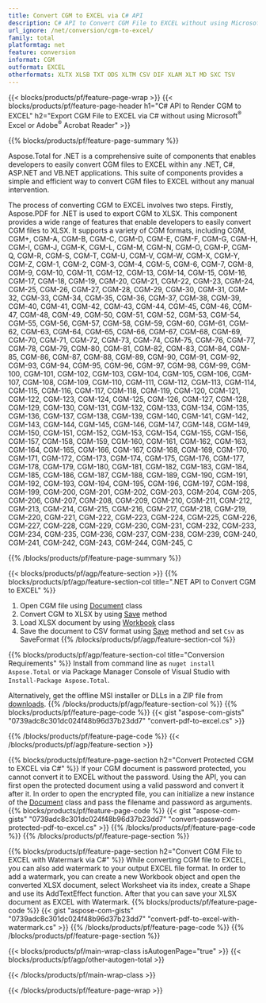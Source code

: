 ```yaml
---
title: Convert CGM to EXCEL via C# API
description: C# API to Convert CGM File to EXCEL without using Microsoft Excel or Adobe Reader
url_ignore: /net/conversion/cgm-to-excel/
family: total
platformtag: net
feature: conversion
informat: CGM
outformat: EXCEL
otherformats: XLTX XLSB TXT ODS XLTM CSV DIF XLAM XLT MD SXC TSV
---
```

{{< blocks/products/pf/feature-page-wrap >}}
{{< blocks/products/pf/feature-page-header h1="C# API to Render CGM to EXCEL" h2="Export CGM File to EXCEL via C# without using Microsoft<sup>&reg;</sup> Excel or Adobe<sup>&reg;</sup> Acrobat Reader" >}}

{{% blocks/products/pf/feature-page-summary %}}


Aspose.Total for .NET is a comprehensive suite of components that enables developers to easily convert CGM files to EXCEL within any .NET, C#, ASP.NET and VB.NET applications. This suite of components provides a simple and efficient way to convert CGM files to EXCEL without any manual intervention.

The process of converting CGM to EXCEL involves two steps. Firstly, Aspose.PDF for .NET is used to export CGM to XLSX. This component provides a wide range of features that enable developers to easily convert CGM files to XLSX. It supports a variety of CGM formats, including CGM, CGM+, CGM-A, CGM-B, CGM-C, CGM-D, CGM-E, CGM-F, CGM-G, CGM-H, CGM-I, CGM-J, CGM-K, CGM-L, CGM-M, CGM-N, CGM-O, CGM-P, CGM-Q, CGM-R, CGM-S, CGM-T, CGM-U, CGM-V, CGM-W, CGM-X, CGM-Y, CGM-Z, CGM-1, CGM-2, CGM-3, CGM-4, CGM-5, CGM-6, CGM-7, CGM-8, CGM-9, CGM-10, CGM-11, CGM-12, CGM-13, CGM-14, CGM-15, CGM-16, CGM-17, CGM-18, CGM-19, CGM-20, CGM-21, CGM-22, CGM-23, CGM-24, CGM-25, CGM-26, CGM-27, CGM-28, CGM-29, CGM-30, CGM-31, CGM-32, CGM-33, CGM-34, CGM-35, CGM-36, CGM-37, CGM-38, CGM-39, CGM-40, CGM-41, CGM-42, CGM-43, CGM-44, CGM-45, CGM-46, CGM-47, CGM-48, CGM-49, CGM-50, CGM-51, CGM-52, CGM-53, CGM-54, CGM-55, CGM-56, CGM-57, CGM-58, CGM-59, CGM-60, CGM-61, CGM-62, CGM-63, CGM-64, CGM-65, CGM-66, CGM-67, CGM-68, CGM-69, CGM-70, CGM-71, CGM-72, CGM-73, CGM-74, CGM-75, CGM-76, CGM-77, CGM-78, CGM-79, CGM-80, CGM-81, CGM-82, CGM-83, CGM-84, CGM-85, CGM-86, CGM-87, CGM-88, CGM-89, CGM-90, CGM-91, CGM-92, CGM-93, CGM-94, CGM-95, CGM-96, CGM-97, CGM-98, CGM-99, CGM-100, CGM-101, CGM-102, CGM-103, CGM-104, CGM-105, CGM-106, CGM-107, CGM-108, CGM-109, CGM-110, CGM-111, CGM-112, CGM-113, CGM-114, CGM-115, CGM-116, CGM-117, CGM-118, CGM-119, CGM-120, CGM-121, CGM-122, CGM-123, CGM-124, CGM-125, CGM-126, CGM-127, CGM-128, CGM-129, CGM-130, CGM-131, CGM-132, CGM-133, CGM-134, CGM-135, CGM-136, CGM-137, CGM-138, CGM-139, CGM-140, CGM-141, CGM-142, CGM-143, CGM-144, CGM-145, CGM-146, CGM-147, CGM-148, CGM-149, CGM-150, CGM-151, CGM-152, CGM-153, CGM-154, CGM-155, CGM-156, CGM-157, CGM-158, CGM-159, CGM-160, CGM-161, CGM-162, CGM-163, CGM-164, CGM-165, CGM-166, CGM-167, CGM-168, CGM-169, CGM-170, CGM-171, CGM-172, CGM-173, CGM-174, CGM-175, CGM-176, CGM-177, CGM-178, CGM-179, CGM-180, CGM-181, CGM-182, CGM-183, CGM-184, CGM-185, CGM-186, CGM-187, CGM-188, CGM-189, CGM-190, CGM-191, CGM-192, CGM-193, CGM-194, CGM-195, CGM-196, CGM-197, CGM-198, CGM-199, CGM-200, CGM-201, CGM-202, CGM-203, CGM-204, CGM-205, CGM-206, CGM-207, CGM-208, CGM-209, CGM-210, CGM-211, CGM-212, CGM-213, CGM-214, CGM-215, CGM-216, CGM-217, CGM-218, CGM-219, CGM-220, CGM-221, CGM-222, CGM-223, CGM-224, CGM-225, CGM-226, CGM-227, CGM-228, CGM-229, CGM-230, CGM-231, CGM-232, CGM-233, CGM-234, CGM-235, CGM-236, CGM-237, CGM-238, CGM-239, CGM-240, CGM-241, CGM-242, CGM-243, CGM-244, CGM-245, C

{{% /blocks/products/pf/feature-page-summary  %}}

{{< blocks/products/pf/agp/feature-section >}}
{{% blocks/products/pf/agp/feature-section-col title=".NET API to Convert CGM to EXCEL" %}}
1. Open CGM file using [Document](https://reference.aspose.com/pdf/net/aspose.pdf/document) class
2. Convert CGM to XLSX by using [Save](https://reference.aspose.com/pdf/net/aspose.pdf.document/save/methods/5) method
3. Load XLSX document by using [Workbook](https://reference.aspose.com/cells/net/aspose.cells/workbook) class 
4. Save the document to CSV format using [Save](https://reference.aspose.com/cells/net/aspose.cells.workbook/save/methods/4) method and set `Csv` as SaveFormat
{{% /blocks/products/pf/agp/feature-section-col %}}

{{% blocks/products/pf/agp/feature-section-col title="Conversion Requirements" %}}
Install from command line as ```nuget install Aspose.Total``` or via Package Manager Console of Visual Studio with ```Install-Package Aspose.Total```.

Alternatively, get the offline MSI installer or DLLs in a ZIP file from [downloads](https://releases.aspose.com/total/net).
{{% /blocks/products/pf/agp/feature-section-col %}}
{{% blocks/products/pf/feature-page-code %}}
{{< gist "aspose-com-gists" "0739adc8c301dc024f48b96d37b23dd7" "convert-pdf-to-excel.cs" >}}

{{% /blocks/products/pf/feature-page-code %}}
{{< /blocks/products/pf/agp/feature-section >}}

{{% blocks/products/pf/feature-page-section  h2="Convert Protected CGM to EXCEL via C#" %}}
If your CGM document is password protected, you cannot convert it to EXCEL without the password. Using the API, you can first open the protected document using a valid password and convert it after it.  In order to open the encrypted file, you can initialize a new instance of the [Document](https://reference.aspose.com/pdf/net/aspose.pdf/document) class and pass the filename and password as arguments. 
{{% blocks/products/pf/feature-page-code %}}
{{< gist "aspose-com-gists" "0739adc8c301dc024f48b96d37b23dd7" "convert-password-protected-pdf-to-excel.cs" >}}
{{% /blocks/products/pf/feature-page-code  %}}
{{% /blocks/products/pf/feature-page-section %}}

{{% blocks/products/pf/feature-page-section  h2="Convert CGM File to EXCEL with Watermark via C#" %}}
While converting CGM file to EXCEL, you can also add watermark to your output EXCEL file format. In order to add a watermark, you can create a new Workbook object and open the converted XLSX document, select Worksheet via its index, create a Shape and use its AddTextEffect function. After that you can save your XLSX document as EXCEL with Watermark. 
{{% blocks/products/pf/feature-page-code %}}
{{< gist "aspose-com-gists" "0739adc8c301dc024f48b96d37b23dd7" "convert-pdf-to-excel-with-watermark.cs" >}}
{{% /blocks/products/pf/feature-page-code  %}}
{{% /blocks/products/pf/feature-page-section %}}

{{< blocks/products/pf/main-wrap-class isAutogenPage="true" >}}
{{< blocks/products/pf/agp/other-autogen-total >}}

{{< /blocks/products/pf/main-wrap-class >}}

{{< /blocks/products/pf/feature-page-wrap >}}